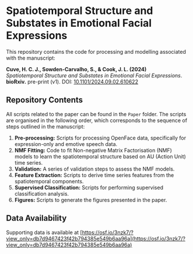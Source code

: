 # Spatiotemporal Structure and Substates in Emotional Facial Expressions

This repository contains the code for processing and modelling associated with the manuscript:

**Cuve, H. C. J., Sowden-Carvalho, S., & Cook, J. L. (2024)**  
*Spatiotemporal Structure and Substates in Emotional Facial Expressions*. **bioRxiv.** pre-print (v1). DOI: [10.1101/2024.09.02.610622](https://doi.org/10.1101/2024.09.02.610622)

## Repository Contents

All scripts related to the paper can be found in the `Paper` folder. The scripts are organised in the following order, which corresponds to the sequence of steps outlined in the manuscript:

1. **Pre-processing:** Scripts for processing OpenFace data, specifically for expression-only and emotive speech data.
2. **NMF Fitting:** Code to fit Non-negative Matrix Factorisation (NMF) models to learn the spatiotemporal structure based on AU (Action Unit) time series.
3. **Validation:** A series of validation steps to assess the NMF models.
4. **Feature Extraction:** Scripts to derive time series features from the spatiotemporal components.
5. **Supervised Classification:** Scripts for performing supervised classification analysis.
6. **Figures:** Scripts to generate the figures presented in the paper.


## Data Availability

Supporting data is available at [https://osf.io/3nzk7/?view_only=db7d9467423f42b794385e549b6aa96a](https://osf.io/3nzk7/?view_only=db7d9467423f42b794385e549b6aa96a)


